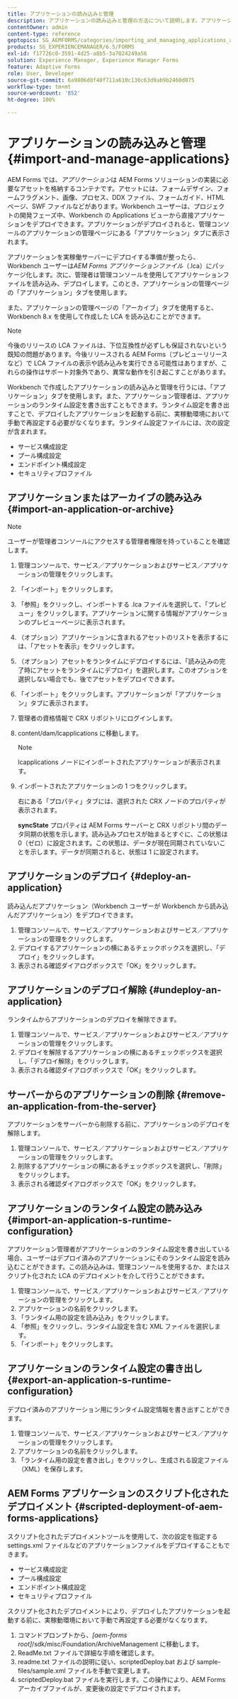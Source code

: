 ```yaml
---
title: アプリケーションの読み込みと管理
description: アプリケーションの読み込みと管理の方法について説明します。アプリケーションは、AEM Forms ソリューションの実装に必要なアセットを格納するコンテナです。
contentOwner: admin
content-type: reference
geptopics: SG_AEMFORMS/categories/importing_and_managing_applications_and_archives
products: SG_EXPERIENCEMANAGER/6.5/FORMS
exl-id: f17726c0-3591-4d25-a8b5-3a7024249a56
solution: Experience Manager, Experience Manager Forms
feature: Adaptive Forms
role: User, Developer
source-git-commit: 6a9806d8f40f711a610c130c63d9ab9b2460d075
workflow-type: tm+mt
source-wordcount: '852'
ht-degree: 100%

---
```


# アプリケーションの読み込みと管理{#import-and-manage-applications}

AEM Forms では、*アプリケーション*&#x200B;は AEM Forms ソリューションの実装に必要なアセットを格納するコンテナです。アセットには、フォームデザイン、フォームフラグメント、画像、プロセス、DDX ファイル、フォームガイド、HTML ページ、SWF ファイルなどがあります。Workbench ユーザーは、プロジェクトの開発フェーズ中、Workbench の Applications ビューから直接アプリケーションをデプロイできます。アプリケーションがデプロイされると、管理コンソールのアプリケーションの管理ページにある「アプリケーション」タブに表示されます。

アプリケーションを実稼働サーバーにデプロイする準備が整ったら、Workbench ユーザーは&#x200B;*AEM Forms アプリケーションファイル*（.lca）にパッケージ化します。次に、管理者は管理コンソールを使用してアプリケーションファイルを読み込み、デプロイします。このとき、アプリケーションの管理ページの「アプリケーション」タブを使用します。

また、アプリケーションの管理ページの「アーカイブ」タブを使用すると、Workbench 8.x を使用して作成した LCA を読み込むことができます。

>[!NOTE]
>
>今後のリリースの LCA ファイルは、下位互換性が必ずしも保証されないという既知の問題があります。今後リリースされる AEM Forms（プレビューリリースなど）で LCA ファイルの表示や読み込みを実行できる可能性はありますが、これらの操作はサポート対象外であり、異常な動作を引き起こすことがあります。

Workbench で作成したアプリケーションの読み込みと管理を行うには、「アプリケーション」タブを使用します。また、アプリケーション管理者は、アプリケーションのランタイム設定を書き出すこともできます。ランタイム設定を書き出すことで、デプロイしたアプリケーションを起動する前に、実稼動環境において手動で再設定する必要がなくなります。ランタイム設定ファイルには、次の設定が含まれます。

* サービス構成設定
* プール構成設定
* エンドポイント構成設定
* セキュリティプロファイル

## アプリケーションまたはアーカイブの読み込み {#import-an-application-or-archive}

>[!NOTE]
> 
> ユーザーが管理者コンソールにアクセスする管理者権限を持っていることを確認します。

1. 管理コンソールで、サービス／アプリケーションおよびサービス／アプリケーションの管理をクリックします。
1. 「インポート」をクリックします。
1. 「参照」をクリックし、インポートする .lca ファイルを選択して、「プレビュー」をクリックします。アプリケーションに関する情報がアプリケーションのプレビューページに表示されます。
1. （オプション）アプリケーションに含まれるアセットのリストを表示するには、「アセットを表示」をクリックします。
1. （オプション）アセットをランタイムにデプロイするには、「読み込みの完了時にアセットをランタイムにデプロイ」を選択します。このオプションを選択しない場合でも、後でアセットをデプロイできます。
1. 「インポート」をクリックします。アプリケーションが「アプリケーション」タブに表示されます。
1. 管理者の資格情報で CRX リポジトリにログインします。
1. content/dam/lcapplications に移動します。

   >[!NOTE]
   >
   >lcapplications ノードにインポートされたアプリケーションが表示されます。

1. インポートされたアプリケーションの 1 つをクリックします。

   右にある「プロパティ」タブには、選択された CRX ノードのプロパティが表示されます。

   **syncState** プロパティは AEM Forms サーバーと CRX リポジトリ間のデータ同期の状態を示します。読み込みプロセスが始まるとすぐに、この状態は 0（ゼロ）に設定されます。この状態は、データが現在同期されていないことを示します。データが同期されると、状態は 1 に設定されます。

## アプリケーションのデプロイ {#deploy-an-application}

読み込んだアプリケーション（Workbench ユーザーが Workbench から読み込んだアプリケーション）をデプロイできます。

1. 管理コンソールで、サービス／アプリケーションおよびサービス／アプリケーションの管理をクリックします。
1. デプロイするアプリケーションの横にあるチェックボックスを選択し、「デプロイ」をクリックします。
1. 表示される確認ダイアログボックスで「OK」をクリックします。

## アプリケーションのデプロイ解除 {#undeploy-an-application}

ランタイムからアプリケーションのデプロイを解除できます。

1. 管理コンソールで、サービス／アプリケーションおよびサービス／アプリケーションの管理をクリックします。
1. デプロイを解除するアプリケーションの横にあるチェックボックスを選択し、「デプロイ解除」をクリックします。
1. 表示される確認ダイアログボックスで「OK」をクリックします。

## サーバーからのアプリケーションの削除 {#remove-an-application-from-the-server}

アプリケーションをサーバーから削除する前に、アプリケーションのデプロイを解除します。

1. 管理コンソールで、サービス／アプリケーションおよびサービス／アプリケーションの管理をクリックします。
1. 削除するアプリケーションの横にあるチェックボックスを選択し、「削除」をクリックします。
1. 表示される確認ダイアログボックスで「OK」をクリックします。

## アプリケーションのランタイム設定の読み込み {#import-an-application-s-runtime-configuration}

アプリケーション管理者がアプリケーションのランタイム設定を書き出している場合、ユーザーはデプロイ済みのアプリケーションにそのランタイム設定を読み込むことができます。この読み込みは、管理コンソールを使用するか、またはスクリプト化された LCA のデプロイメントを介して行うことができます。

1. 管理コンソールで、サービス／アプリケーションおよびサービス／アプリケーションの管理をクリックします。
1. アプリケーションの名前をクリックします。
1. 「ランタイム用の設定を読み込み」をクリックします。
1. 「参照」をクリックし、ランタイム設定を含む XML ファイルを選択します。
1. 「インポート」をクリックします。

## アプリケーションのランタイム設定の書き出し {#export-an-application-s-runtime-configuration}

デプロイ済みのアプリケーション用にランタイム設定情報を書き出すことができます。

1. 管理コンソールで、サービス／アプリケーションおよびサービス／アプリケーションの管理をクリックします。
1. アプリケーションの名前をクリックします。
1. 「ランタイム用の設定を書き出し」をクリックし、生成される設定ファイル（XML）を保存します。

## AEM Forms アプリケーションのスクリプト化されたデプロイメント {#scripted-deployment-of-aem-forms-applications}

スクリプト化されたデプロイメントツールを使用して、次の設定を指定する settings.xml ファイルなどのアプリケーションファイルをデプロイすることもできます。

* サービス構成設定
* プール構成設定
* エンドポイント構成設定
* セキュリティプロファイル

スクリプト化されたデプロイメントにより、デプロイしたアプリケーションを起動する前に、実稼動環境において手動で再設定する必要がなくなります。

1. コマンドプロンプトから、*[aem-forms root]*/sdk/misc/Foundation/ArchiveManagement に移動します。
1. ReadMe.txt ファイルで詳細な手順を確認します。
1. readme.txt ファイルの説明に従い、scriptedDeploy.bat および sample-files/sample.xml ファイルを手動で変更します。
1. scriptedDeploy.bat ファイルを実行します。この操作により、AEM Forms アーカイブファイルが、変更後の設定でデプロイされます。
